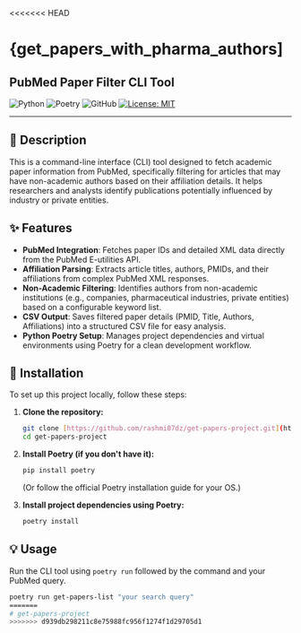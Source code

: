 <<<<<<< HEAD
# {get_papers_with_pharma_authors]

## PubMed Paper Filter CLI Tool

![Python](https://img.shields.io/badge/Python-3.12%2B-blue?style=for-the-badge&logo=python)
![Poetry](https://img.shields.io/badge/Poetry-Enabled-green?style=for-the-badge&logo=poetry)
![GitHub](https://img.shields.io/github/stars/rashmi07dz/get-papers-project?style=for-the-badge&logo=github)
[![License: MIT](https://img.shields.io/badge/License-MIT-yellow.svg?style=for-the-badge)](https://opensource.org/licenses/MIT)

---

## 📝 Description

This is a command-line interface (CLI) tool designed to fetch academic paper information from PubMed, specifically filtering for articles that may have non-academic authors based on their affiliation details. It helps researchers and analysts identify publications potentially influenced by industry or private entities.

## ✨ Features

* **PubMed Integration**: Fetches paper IDs and detailed XML data directly from the PubMed E-utilities API.
* **Affiliation Parsing**: Extracts article titles, authors, PMIDs, and their affiliations from complex PubMed XML responses.
* **Non-Academic Filtering**: Identifies authors from non-academic institutions (e.g., companies, pharmaceutical industries, private entities) based on a configurable keyword list.
* **CSV Output**: Saves filtered paper details (PMID, Title, Authors, Affiliations) into a structured CSV file for easy analysis.
* **Python Poetry Setup**: Manages project dependencies and virtual environments using Poetry for a clean development workflow.

## 🚀 Installation

To set up this project locally, follow these steps:

1.  **Clone the repository:**
    ```bash
    git clone [https://github.com/rashmi07dz/get-papers-project.git](https://github.com/rashmi07dz/get-papers-project.git)
    cd get-papers-project
    ```

2.  **Install Poetry (if you don't have it):**
    ```bash
    pip install poetry
    ```
    (Or follow the official Poetry installation guide for your OS.)

3.  **Install project dependencies using Poetry:**
    ```bash
    poetry install
    ```

## 💡 Usage

Run the CLI tool using `poetry run` followed by the command and your PubMed query.

```bash
poetry run get-papers-list "your search query"
=======
# get-papers-project
>>>>>>> d939db298211c8e75988fc956f1274f1d29705d1

